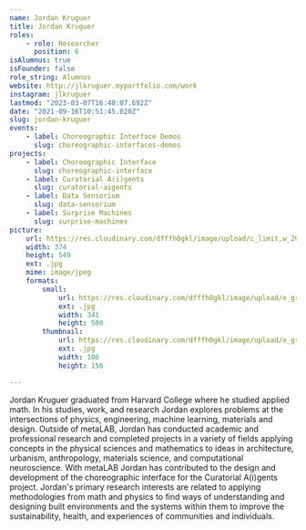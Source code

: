 ```yaml
---
name: Jordan Kruguer
title: Jordan Kruguer
roles:
    - role: Researcher
      position: 6
isAlumnus: true
isFounder: false
role_string: Alumnus
website: http://jlkruguer.myportfolio.com/work
instagram: jlkruguer
lastmod: "2023-03-07T16:40:07.692Z"
date: "2021-09-16T10:51:45.020Z"
slug: jordan-kruguer
events:
    - label: Choreographic Interface Demos
      slug: choreographic-interfaces-demos
projects:
    - label: Choreographic Interface
      slug: choreographic-interface
    - label: Curatorial A(i)gents
      slug: curatorial-aigents
    - label: Data Sensorium
      slug: data-sensorium
    - label: Surprise Machines
      slug: surprise-machines
picture:
    url: https://res.cloudinary.com/dfffh0gkl/image/upload/c_limit,w_2000,h_2000/e_grayscale/v1636565004/jordan_ed90a1e7fd.jpg
    width: 374
    height: 549
    ext: .jpg
    mime: image/jpeg
    formats:
        small:
            url: https://res.cloudinary.com/dfffh0gkl/image/upload/e_grayscale/v1636565005/small_jordan_ed90a1e7fd.jpg
            ext: .jpg
            width: 341
            height: 500
        thumbnail:
            url: https://res.cloudinary.com/dfffh0gkl/image/upload/e_grayscale/v1636565004/thumbnail_jordan_ed90a1e7fd.jpg
            ext: .jpg
            width: 106
            height: 156

---
```

Jordan Kruguer graduated from Harvard College where he studied applied math. In his studies, work, and research Jordan explores problems at the intersections of physics, engineering, machine learning, materials and design. Outside of metaLAB, Jordan has conducted academic and professional research and completed projects in a variety of fields applying concepts in the physical sciences and mathematics to ideas in architecture, urbanism, anthropology, materials science, and computational neuroscience. With metaLAB Jordan has contributed to the design and development of the choreographic interface for the Curatorial A(i)gents project. Jordan's primary research interests are related to applying methodologies from math and physics to find ways of understanding and designing built environments and the systems within them to improve the sustainability, health, and experiences of communities and individuals.